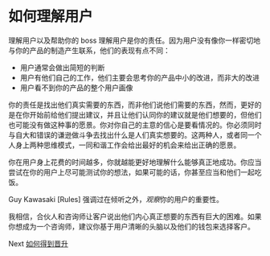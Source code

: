 # 如何理解用户
[//]: # (Version:1.0.0)
理解用户以及帮助你的 boss 理解用户是你的责任。因为用户没有像你一样密切地与你的产品的制造产生联系，他们的表现有点不同：

- 用户通常会做出简短的判断
- 用户有他们自己的工作，他们主要会思考你的产品中小的改进，而非大的改进
- 用户看不到你的产品的整个用户画像

你的责任是找出他们真实需要的东西，而非他们说他们需要的东西，然而，更好的是在你开始前给他们提出建议，并且让他们认同你的建议就是他们想要的，但他们也可能没有做这种事的愿景。你对你自己的主意的信心是要看情况的。你必须同时与自大和错误的谦逊做斗争去找出什么是人们真实想要的。这两种人，或者同一个人身上两种思维模式，一同和谐工作会给出最好的机会来给出正确的愿景。

你在用户身上花费的时间越多，你就越能更好地理解什么能够真正地成功。你应当尝试在你的用户上尽可能测试你的想法，如果可能的话，你甚至应当和他们一起吃饭。

Guy Kawasaki [Rules] 强调过在倾听之外，*观察*你的用户的重要性。

我相信，合伙人和咨询师让客户说出他们内心真正想要的东西有巨大的困难。如果你想成为一个咨询师，建议你基于用户清晰的头脑以及他们的钱包来选择客户。

Next [如何得到晋升](03-How-to-Get-a-Promotion.md)

